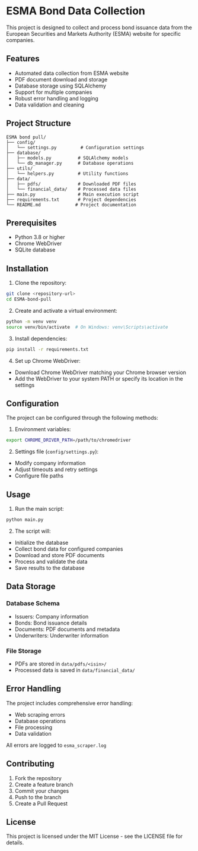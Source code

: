 # ESMA Bond Data Collection

This project is designed to collect and process bond issuance data from the European Securities and Markets Authority (ESMA) website for specific companies.

## Features

- Automated data collection from ESMA website
- PDF document download and storage
- Database storage using SQLAlchemy
- Support for multiple companies
- Robust error handling and logging
- Data validation and cleaning

## Project Structure

```
ESMA bond pull/
├── config/
│   └── settings.py         # Configuration settings
├── database/
│   ├── models.py          # SQLAlchemy models
│   └── db_manager.py      # Database operations
├── utils/
│   └── helpers.py         # Utility functions
├── data/
│   ├── pdfs/              # Downloaded PDF files
│   └── financial_data/    # Processed data files
├── main.py                # Main execution script
├── requirements.txt       # Project dependencies
└── README.md             # Project documentation
```

## Prerequisites

- Python 3.8 or higher
- Chrome WebDriver
- SQLite database

## Installation

1. Clone the repository:
```bash
git clone <repository-url>
cd ESMA-bond-pull
```

2. Create and activate a virtual environment:
```bash
python -m venv venv
source venv/bin/activate  # On Windows: venv\Scripts\activate
```

3. Install dependencies:
```bash
pip install -r requirements.txt
```

4. Set up Chrome WebDriver:
- Download Chrome WebDriver matching your Chrome browser version
- Add the WebDriver to your system PATH or specify its location in the settings

## Configuration

The project can be configured through the following methods:

1. Environment variables:
```bash
export CHROME_DRIVER_PATH=/path/to/chromedriver
```

2. Settings file (`config/settings.py`):
- Modify company information
- Adjust timeouts and retry settings
- Configure file paths

## Usage

1. Run the main script:
```bash
python main.py
```

2. The script will:
- Initialize the database
- Collect bond data for configured companies
- Download and store PDF documents
- Process and validate the data
- Save results to the database

## Data Storage

### Database Schema

- Issuers: Company information
- Bonds: Bond issuance details
- Documents: PDF documents and metadata
- Underwriters: Underwriter information

### File Storage

- PDFs are stored in `data/pdfs/<isin>/`
- Processed data is saved in `data/financial_data/`

## Error Handling

The project includes comprehensive error handling:
- Web scraping errors
- Database operations
- File processing
- Data validation

All errors are logged to `esma_scraper.log`

## Contributing

1. Fork the repository
2. Create a feature branch
3. Commit your changes
4. Push to the branch
5. Create a Pull Request

## License

This project is licensed under the MIT License - see the LICENSE file for details. 